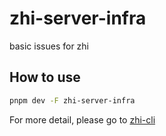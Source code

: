 # zhi-server-infra
basic issues for zhi

## How to use

```bash
pnpm dev -F zhi-server-infra
```

For more detail, please go to [zhi-cli](https://github.com/terwer/zhi/tree/dev/apps/zhi-cli)